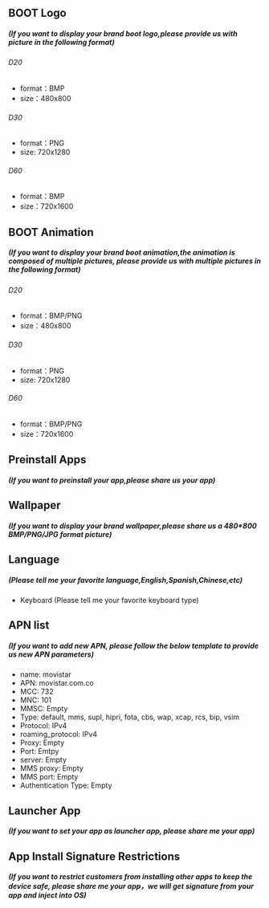 ## BOOT Logo
##### (If you want to display your brand boot logo,please provide us with picture in the following format)
###### D20
- format：BMP
- size：480x800
###### D30
- format：PNG
- size: 720x1280
###### D60
- format：BMP
- size：720x1600

## BOOT Animation
##### (If you want to display your brand boot animation,the animation is composed of multiple pictures, please provide us with multiple pictures in the following format)
###### D20
- format：BMP/PNG 
- size：480x800
###### D30
- format：PNG
- size: 720x1280
###### D60
- format：BMP/PNG
- size：720x1600 

## Preinstall Apps
##### (If you want to preinstall your app,please share us your app)


## Wallpaper
##### (If you want to display your brand wallpaper,please share us a 480*800 BMP/PNG/JPG format picture)


## Language 
##### (Please tell me your favorite language,English,Spanish,Chinese,etc)
- Keyboard (Please tell me your favorite keyboard type)


## APN list
##### (If you want to add new APN, please follow the below template to provide us new APN parameters)

- name: movistar
- APN: movistar.com.co
- MCC: 732
- MNC: 101
- MMSC: Empty
- Type: default, mms, supl, hipri, fota, cbs, wap, xcap, rcs, bip, vsim
- Protocol: IPv4
- roaming_protocol: IPv4
- Proxy: Empty
- Port: Emtpy
- server: Empty
- MMS proxy: Empty
- MMS port: Empty
- Authentication Type: Empty


## Launcher App
##### (If you want to set your app as launcher app, please share me your app)

## App Install Signature Restrictions
##### (If you want to restrict customers from installing other apps to keep the device safe, please share me your app，we will get signature from your app and inject into OS)